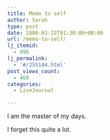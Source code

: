 ```yaml
---
title: Memo to self
author: Sarah
type: post
date: 2006-03-22T01:30:00+00:00
url: /memo-to-self/
lj_itemid:
  - 996
lj_permalink:
  - '#/255104.html'
post_views_count:
  - 468
categories:
  - LiveJournal

---
```

I am the master of my days.

I forget this quite a lot.